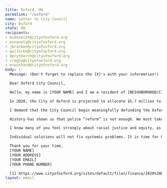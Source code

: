 ```yaml
---
title: Oxford, OH
permalink: "/oxford"
name: Letter to City Council
city: Oxford
state: OH
recipients:
- mikesmith@cityofoxford.org
- wsnavely@cityofoxford.org
- jbracken@cityofoxford.org
- gellerbe@cityofoxford.org
- dprytherch@cityofoxford.org
- craghu@cityofoxford.org
- esouthard@cityofoxford.org
body: |-
  Message: (Don't forget to replace the [X]'s with your information!)

  Dear Oxford City Council,

  Hello, my name is [YOUR NAME] and I am a resident of [NEIGHBORHOOD/CITY]. I am writing to demand that the Oxford City Council adopt a city budget that prioritizes community well-being and redirects funding away from the police.

  In 2020, the City of Oxford is projected to allocate $5.7 million to Security of Persons and Property (32.4% of the budget), compared to just $145,000 allocated toward Public Health and Welfare (0.8% of the budget) [1]. Put another way, the City of Oxford is projected to spend nearly 40 times as much on policing as it does on public health and welfare. Excluding advances and transfers, the FY2020 budget allocates more money to policing than to all other expenses (i.e., general government, community environment, leisure activities, and public health and welfare) combined.

  I demand that the City Council begin meaningfully defunding the Oxford Police Department and reallocating those funds to programs proven to more effectively promote a safe and equitable community: community-based mental health services, substance abuse treatment services, affordable housing programs, and more. I demand a budget that reflects the actual needs of Oxford residents.

  History has shown us that police “reform” is not enough. We must take a hard look at the ways in which the system currently in place fails to serve -- and, in fact, actively harms -- our community, and come together to reimagine the role of police in our city.

  I know many of you feel strongly about racial justice and equity, as seen by Mayor Smith and others’ participation in Oxford’s vigil for George Floyd and endorsement of “transformative change” toward making Oxford “a community devoted to equity, diversity, and inclusion.” You must be prepared to put actions behind those words.

  Individual solutions will not fix systemic problems. It is time for Oxford, its leaders, and its residents to create a more equitable city for all of us. Have the moral clarity to create a budget that invests in communities instead of investing in institutions rooted in racism, punishment, and oppression.

  Thank you for your time,
  [YOUR NAME]
  [YOUR ADDRESS]
  [YOUR EMAIL]
  [YOUR PHONE NUMBER]

  [1] https://www.cityofoxford.org/sites/default/files/finance/2020%20Budget%20Final.pdf
layout: email
---
```


